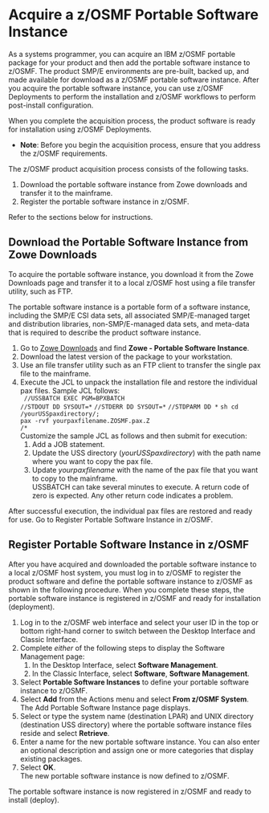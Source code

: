 # Acquire a z/OSMF Portable Software Instance

As a systems programmer, you can acquire an IBM z/OSMF portable package for your product and then add the portable software instance to z/OSMF. The product SMP/E environments are pre-built, backed up, and made available for download as a z/OSMF portable software instance. After you acquire the portable software instance, you can use z/OSMF Deployments to perform the installation and z/OSMF workflows to perform post-install configuration.

When you complete the acquisition process, the product software is ready for installation using z/OSMF Deployments.

- **Note**: Before you begin the acquisition process, ensure that you address the z/OSMF requirements.

The z/OSMF product acquisition process consists of the following tasks.

1. Download the portable software instance from Zowe downloads and transfer it to the mainframe.
2. Register the portable software instance in z/OSMF.

Refer to the sections below for instructions.

## Download the Portable Software Instance from Zowe Downloads

To acquire the portable software instance, you download it from the Zowe Downloads page and transfer it to a local z/OSMF host using a file transfer utility, such as FTP.

The portable software instance is a portable form of a software instance, including the SMP/E CSI data sets, all associated SMP/E-managed target and distribution libraries, non-SMP/E-managed data sets, and meta-data that is required to describe the product software instance.

1. Go to [Zowe Downloads](https://www.zowe.org/download.html) and find **Zowe - Portable Software Instance**.
2. Download the latest version of the package to your workstation.
3. Use an file transfer utility such as an FTP client to transfer the single pax file to the mainframe.
4. Execute the JCL to unpack the installation file and restore the individual pax files. Sample JCL follows:  
` //USSBATCH EXEC PGM=BPXBATCH`  
`//STDOUT DD SYSOUT=*`
`//STDERR DD SYSOUT=*`
`//STDPARM DD *` 
`sh cd /yourUSSpaxdirectory/;`  
`pax -rvf yourpaxfilename.ZOSMF.pax.Z`  
`/*`  
Customize the sample JCL as follows and then submit for execution:
    1. Add a JOB statement.
    2. Update the USS directory (*yourUSSpaxdirectory*) with the path name where you want to copy the pax file.
    3. Update *yourpaxfilename* with the name of the pax file that you want to copy to the mainframe.  
USSBATCH can take several minutes to execute. A return code of zero is expected. Any other return code indicates a problem.  

After successful execution, the individual pax files are restored and ready for use. Go to Register Portable Software Instance in z/OSMF.

## Register Portable Software Instance in z/OSMF

After you have acquired and downloaded the portable software instance to a local z/OSMF host system, you must log in to z/OSMF to register the product software and define the portable software instance to z/OSMF as shown in the following procedure. When you complete these steps, the portable software instance is registered in z/OSMF and ready for installation (deployment).

1. Log in to the z/OSMF web interface and select your user ID in the top or bottom right-hand corner to switch between the Desktop Interface and Classic Interface.
2. Complete *either* of the following steps to display the Software Management page:
    1. In the Desktop Interface, select **Software Management**.
    2. In the Classic Interface, select **Software**, **Software Management**.
3. Select **Portable Software Instances** to define your portable software instance to z/OSMF.
4. Select **Add** from the Actions menu and select **From z/OSMF System**.  
The Add Portable Software Instance page displays.
5. Select or type the system name (destination LPAR) and UNIX directory (destination USS directory) where the portable software instance files reside and select **Retrieve**.
6. Enter a name for the new portable software instance. You can also enter an optional description and assign one or more categories that display existing packages.
7. Select **OK**.  
The new portable software instance is now defined to z/OSMF.

The portable software instance is now registered in z/OSMF and ready to install (deploy).
